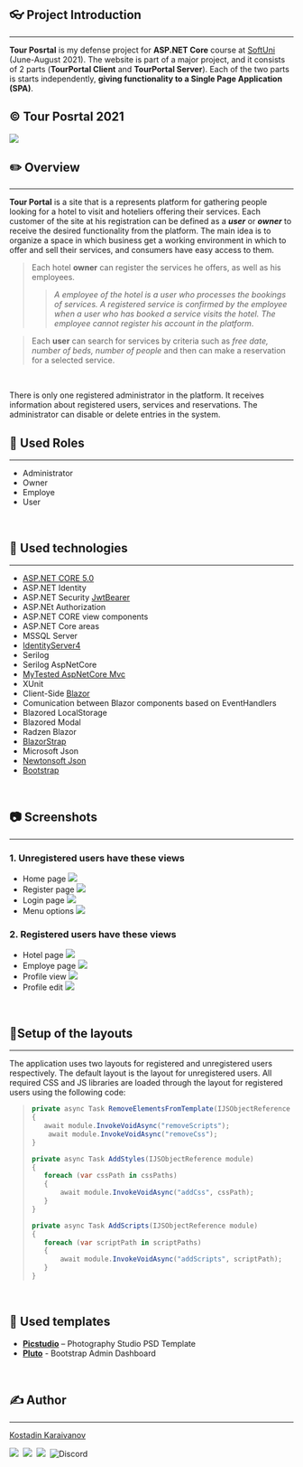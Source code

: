 ## 👓 Project Introduction
***
**Tour Posrtal** is my defense project for **ASP.NET Core** course at [SoftUni](https://softuni.bg/ "SoftUni") (June-August 2021). The website is part of a major project, and it consists of 2 parts (**TourPortal Client** and **TourPortal Server**). Each of the two parts is starts independently, **giving functionality to a Single Page Application (SPA)**.

## &copy; Tour Posrtal 2021
![](https://res.cloudinary.com/dwxsoifb5/image/upload/v1628846476/TourPortal/slider_breed0.png)
<br />

## ✏️ Overview
***
**Tour Portal** is a site that is a represents platform for gathering people looking for a hotel to visit and hoteliers offering their services. Each customer of the site at his registration can be defined as a ***user*** or ***owner*** to receive the desired functionality from the platform. The main idea is to organize a space in which business get a working environment in which to offer and sell their services, and consumers have easy access to them.
<br />

>Each hotel **owner** can register the services he offers, as well as his employees.
>>*A employee of the hotel is a user who processes the bookings of services. A registered service is confirmed by the employee when a user who has booked a service visits the hotel. The employee cannot register his account in the platform*.

>Each **user** can search for services by criteria such as *free date, number of beds, number of people* and then can make a reservation for a selected service.
<br />

There is only one registered administrator in the platform. It receives information about registered users, services and reservations. The administrator can disable or delete entries in the system.
<br />

## 🔏 Used Roles
***
- Administrator
- Owner
- Employe
- User
<br />

## 🔨 Used technologies
***
- [ASP.NET CORE 5.0](https://dotnet.microsoft.com/download/dotnet/5.0 "CORE 5.0")
- ASP.NET Identity
- ASP.NET Security [JwtBearer](https://jwt.io/ "Jwt")
- ASP.NEt Authorization
- ASP.NET CORE view components
- ASP.NET Core areas
- MSSQL Server
- [IdentityServer4](https://identityserver4.readthedocs.io/en/latest/ "IdentityServer")
- Serilog
- Serilog AspNetCore
- [MyTested AspNetCore Mvc](https://github.com/ivaylokenov/MyTested.AspNetCore.Mvc)
- XUnit
- Client-Side [Blazor](https://dotnet.microsoft.com/apps/aspnet/web-apps/blazor "Blazor")
- Comunication between Blazor components based on EventHandlers
- Blazored LocalStorage
- Blazored Modal
- Radzen Blazor
- [BlazorStrap](https://blazorstrap.io/ "BlazorStrap")
- Microsoft Json
- [Newtonsoft Json](https://www.newtonsoft.com/json "Newtonsoft Json")
- [Bootstrap](https://github.com/twbs/bootstrap)
<br/>

## 📷 Screenshots
***
### 1. Unregistered users have these views
- Home page
![](https://res.cloudinary.com/dwxsoifb5/image/upload/v1628855727/TourPortal/homepage_rojqkg.jpg)
- Register page
![](https://res.cloudinary.com/dwxsoifb5/image/upload/v1628855727/TourPortal/register_fqo5le.jpg)
- Login page
![](https://res.cloudinary.com/dwxsoifb5/image/upload/v1628855727/TourPortal/login_eshnfz.jpg)
- Menu options
![](https://res.cloudinary.com/dwxsoifb5/image/upload/v1628855727/TourPortal/menue_ulkmiv.jpg)

### 2. Registered users have these views
- Hotel page
![](https://res.cloudinary.com/dwxsoifb5/image/upload/v1628855727/TourPortal/button-hotel_pl8mwa.jpg)
- Employe page
![](https://res.cloudinary.com/dwxsoifb5/image/upload/v1628855727/TourPortal/button-employe_n2kkod.jpg)
- Profile view
![](https://res.cloudinary.com/dwxsoifb5/image/upload/v1628855727/TourPortal/profile-view_vzmcaz.jpg)
- Profile edit
![](https://res.cloudinary.com/dwxsoifb5/image/upload/v1628855728/TourPortal/profile-edit_hem69w.jpg)
<br />

## 🔧Setup of the layouts
***
The application uses two layouts for registered and unregistered users respectively. The default layout is the layout for unregistered users.  All required CSS and JS libraries are loaded through the layout for registered users using the following code:

>```C#
>private async Task RemoveElementsFromTemplate(IJSObjectReference module)
>{
>    await module.InvokeVoidAsync("removeScripts");
>     await module.InvokeVoidAsync("removeCss");
>}
>
>private async Task AddStyles(IJSObjectReference module)
>{
>    foreach (var cssPath in cssPaths)
>    {
>        await module.InvokeVoidAsync("addCss", cssPath);
>    }
>}
>
>private async Task AddScripts(IJSObjectReference module)
>{
>    foreach (var scriptPath in scriptPaths)
>    {
>        await module.InvokeVoidAsync("addScripts", scriptPath);
>    }
>}
<br />

## 💎 Used templates
- **[Picstudio](https://html.design/download/photography-studio-psd-template/ "Picstudio")** – Photography Studio PSD Template
- **[Pluto](https://html.design/download/pluto-admin-template "Pluto")** - Bootstrap Admin Dashboard 
<br />

## ✍️ Author
***
[Kostadin Karaivanov](https://github.com/kkaraivanov)
<br />

<a href="mailto:kostadin.karaivanov@outlok.com"><img src="https://img.shields.io/badge/-kostadin.karaivanov@outlok.com-EA4335?style=flat&logo=gmail&logoColor=white"/></a>&nbsp;
<a href="https://www.linkedin.com/in/kostadin-karaivanov-8390061a5/"><img src="https://img.shields.io/badge/-Kostadin%20Karaivanov-0A66C2?style=flat&logo=linkedin&logoColor=white"/></a>&nbsp;
<a href="https://www.facebook.com/profile.php?id=100000311415045"><img src="https://img.shields.io/badge/-Kostadin%20Karaivanov-1877F2?style=flat&logo=facebook&logoColor=white"/></a>&nbsp;
![Discord](https://img.shields.io/badge/-kkaraivanov-7289DA?style=flat&logo=discord&logoColor=white)